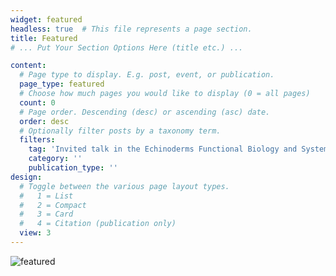 ```yaml
---
widget: featured
headless: true  # This file represents a page section.
title: Featured
# ... Put Your Section Options Here (title etc.) ...

content:
  # Page type to display. E.g. post, event, or publication.
  page_type: featured
  # Choose how much pages you would like to display (0 = all pages)
  count: 0
  # Page order. Descending (desc) or ascending (asc) date.
  order: desc
  # Optionally filter posts by a taxonomy term.
  filters:
    tag: 'Invited talk in the Echinoderms Functional Biology and Systematics course at the Universidade Estadual de Feira de Santana (UEFS)'
    category: ''
    publication_type: ''
design:
  # Toggle between the various page layout types.
  #   1 = List
  #   2 = Compact
  #   3 = Card
  #   4 = Citation (publication only)
  view: 3
---
```

![featured](https://user-images.githubusercontent.com/76624467/113244820-20e6b780-928c-11eb-9496-057d6c253c22.jpg)
